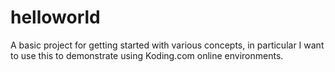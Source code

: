 # helloworld
A basic project for getting started with various concepts, in particular I want to use this to demonstrate using Koding.com online environments. 
